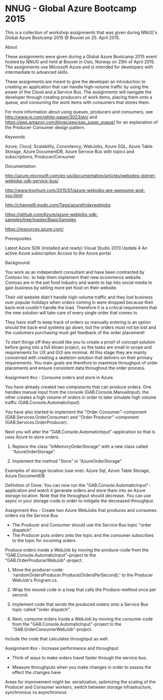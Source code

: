 NNUG - Global Azure Bootcamp 2015
=================================

This is a collection of workshop assignments that was given during NNUG's Global Azure Bootcamp 2015 @ Bouvet on 25. April 2015. 


About

These assignments were given during a Global Azure Bootcamp 2015 event hosted by NNUG and held at Bouvet in Oslo, Norway on 25th of April 2015. The assignments use Microsoft Azure and is intended for developers with intermediate to advanced skills. 

These assignments are meant to give the developer an introduction to creating an application that can handle high-volume traffic by using the power of the Cloud and a Service Bus. The assignments will navigate the developer through creating producers of work items, placing them onto a queue, and consuming the work items with consumers that stores them.

For more information about using queues, producers and consumers, see http://www.ni.com/white-paper/3023/en/ and https://aws.amazon.com/blogs/aws/sqs_super_queue/ for an explanation of the Producer-Consumer design pattern.

Keywords

Azure, Cloud, Scalability, Consistency, WebJobs, Azure SQL, Azure Table Storage, Azure DocumentDB, Azure Service Bus with topics and subscriptions, Producer/Consumer

Documentation

http://azure.microsoft.com/en-us/documentation/articles/websites-dotnet-webjobs-sdk-service-bus/

http://www.troyhunt.com/2015/01/azure-webjobs-are-awesome-and-you.html

http://channel9.msdn.com/Tags/azurefridaywebjobs

https://github.com/Azure/azure-webjobs-sdk-samples/tree/master/BasicSamples

https://resources.azure.com/

Prerequisites

Latest Azure SDK (installed and ready)
Visual Studio 2013 Update 4
An active Azure subscription
Access to the Azure portal

Background:

You work as an independent consultant and have been contracted by Contoso Inc. to help them implement their new ecommerce website. Contoso are in the pet food industry and wants to tap into social media to gain business by selling more pet food on their website.

Their old website didn't handle high-volume traffic and they lost business over popular holidays when orders coming in were dropped because their back-end couldn't handle the load. Therefore it is a critical requirement that the new solution will take care of every single order that comes in. 

They have staff to keep track of orders so manually entering is an option should the back-end systems go down, but the orders must not be lost and the customers purchasing must get feedback of the order placement!

To start things off they would like you to create a proof of concept solution before going into a full blown project, so the tasks are small in scope and requirements for UX and GUI are minimal. At this stage they are mainly concerned with creating a skeleton-solution that delivers on their primary requirements. You main goals are therefore to maximize throughput of order placements and ensure consistent data throughout the order process.

Assignment #xx - Consume orders and store in Azure

You have already created two components that can produce orders. One handles manual input from the console (GAB.Console.ManualInput), the other creates a high volume of orders in order to later simulate high volume traffic (GAB.Console.AutomaticInput).

You have also started to implement the "Order Consumer"-component (GAB.Services.OrderConsumer) and "Order Producer"-component (GAB.Services.OrderProducer).

Next you will alter the "GAB.Console.AutomaticInput"-application so that is uses Azure to store orders.

1) Replace the class "InMemoryOrderStorage" with a new class called "AzureOrderStorage".

2) Implement the method "Store" in "AzureOrderStorage"

Examples of storage location (use one): Azure Sql, Azure Table Storage, Azure DocumentDB

Definition of Done: You can now run the "GAB.Console.AutomaticInput"-application and watch it generate orders and store them into an Azure storage location.
Note that the throughput should decrease. You can use async in your storage-code in order to mitigate the decreased throughput.

Assignment #xx - Create two Azure WebJobs that produces and consumes orders via the Service Bus

* The Producer and Consumer should use the Service Bus topic "order dispatch".
* The Producer puts orders onto the topic and the consumer subscribes to the topic for incoming orders 

Produce orders inside a WebJob by moving the produce-code from the "GAB.Console.AutomaticInput"-project to the "GAB.OrderProducerWebJob"-project.

1) Move the producer-code: 'randomOrdersProducer.Produce(OrdersPerSecond);' to the Producer WebJob's Program.cs.

2) Wrap the moved code in a loop that calls the Produce-method once per second.

3) Implement code that sends the produced orders onto a Service Bus topic called "order dispatch".

4) Next, consume orders inside a WebJob by moving the consume-code from the "GAB.Console.AutomaticInput"-project to the "GAB.OrderConsumerWebJob"-project.

Include the code that calculates throughput as well.

Assignment #xx - Increase performance and throughput

* Think of ways to make orders travel faster through the service bus.

* Measure throughputs when you make changes in order to assess the effect the changes have

Areas for improvement might be: serialization, optimizing the scaling of the Producer and Consumer workers, switch between storage infrastructure, synchronous vs asynchronous

